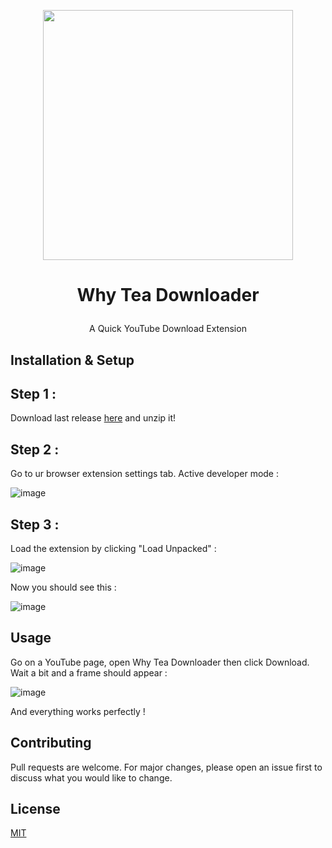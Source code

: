 
  
<p align="center"><img src="https://github.com/akira-trinity/WhyTeaDownloader/blob/863dc412d1e625ddeeb42969d33c8db6d021504d/img/icon.png" width=400></p>

# <p align="center"> Why Tea Downloader </p>
<p align="center">
A Quick YouTube Download Extension
</p>

## Installation & Setup

<h2>Step 1 :</h2>

Download last release <a href="https://github.com/akira-trinity/WhyTeaDownloader/releases">here</a> and unzip it!

<h2>Step 2 :</h2>

Go to ur browser extension settings tab. Active developer mode :

![image](https://github.com/akira-trinity/WhyTeaDownloader/assets/62818208/8cdd5867-6f56-4013-99d5-6df715300099)

<h2>Step 3 :</h2>

Load the extension by clicking "Load Unpacked" :

![image](https://github.com/akira-trinity/WhyTeaDownloader/assets/62818208/35a5f984-7ff6-433e-bbcf-719586611da6)

Now you should see this :

![image](https://github.com/akira-trinity/WhyTeaDownloader/assets/62818208/ff651190-30e2-4439-87c0-4a3831cff3b2)

## Usage

Go on a YouTube page, open Why Tea Downloader then click Download. Wait a bit and a frame should appear :

![image](https://github.com/akira-trinity/WhyTeaDownloader/assets/62818208/9666e507-9689-431a-9902-7d1e86b9d820)

And everything works perfectly ! 

## Contributing
Pull requests are welcome. For major changes, please open an issue first to discuss what you would like to change.


## License
[MIT](https://choosealicense.com/licenses/mit/)


